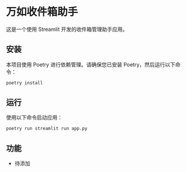 # 万如收件箱助手

这是一个使用 Streamlit 开发的收件箱管理助手应用。

## 安装

本项目使用 Poetry 进行依赖管理。请确保您已安装 Poetry，然后运行以下命令：

```bash
poetry install
```

## 运行

使用以下命令启动应用：

```bash
poetry run streamlit run app.py
```

## 功能

-   待添加
